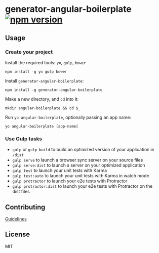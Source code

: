 # generator-angular-boilerplate [![npm version](https://badge.fury.io/js/generator-angular-boilerplate.svg)](http://badge.fury.io/js/generator-angular-boilerplate)

## Usage

### Create your project

Install the required tools: `yo`, `gulp`, `bower`
```
npm install -g yo gulp bower
```

Install `generator-angular-boilerplate`:
```
npm install -g generator-angular-boilerplate
```

Make a new directory, and `cd` into it:
```
mkdir angular-boilerplate && cd $_
```

Run `yo angular-boilerplate`, optionally passing an app name:
```
yo angular-boilerplate [app-name]
```

### Use Gulp tasks

* `gulp` or `gulp build` to build an optimized version of your application in `/dist`
* `gulp serve` to launch a browser sync server on your source files
* `gulp serve:dist` to launch a server on your optimized application
* `gulp test` to launch your unit tests with Karma
* `gulp test:auto` to launch your unit tests with Karma in watch mode
* `gulp protractor` to launch your e2e tests with Protractor
* `gulp protractor:dist` to launch your e2e tests with Protractor on the dist files

## Contributing

[Guidelines](CONTRIBUTING.md)

## License

MIT
